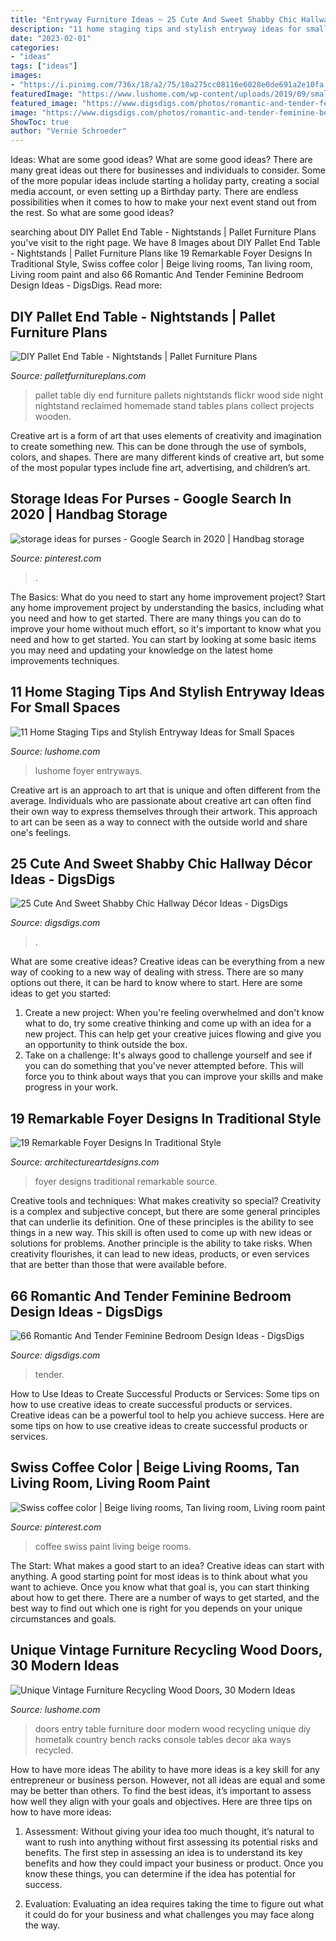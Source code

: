 ```yaml
---
title: "Entryway Furniture Ideas ~ 25 Cute And Sweet Shabby Chic Hallway Décor Ideas"
description: "11 home staging tips and stylish entryway ideas for small spaces"
date: "2023-02-01"
categories:
- "ideas"
tags: ["ideas"]
images:
- "https://i.pinimg.com/736x/18/a2/75/18a275cc08116e6028e0de691a2e10fa.jpg"
featuredImage: "https://www.lushome.com/wp-content/uploads/2019/09/small-interior-design-entryway-ideas-10.jpg"
featured_image: "https://www.digsdigs.com/photos/romantic-and-tender-feminine-bedroom-designs-49.jpg"
image: "https://www.digsdigs.com/photos/romantic-and-tender-feminine-bedroom-designs-49.jpg"
ShowToc: true
author: "Vernie Schroeder"
---
```



Ideas: What are some good ideas?
What are some good ideas?
There are many great ideas out there for businesses and individuals to consider. Some of the more popular ideas include starting a holiday party, creating a social media account, or even setting up a Birthday party. There are endless possibilities when it comes to how to make your next event stand out from the rest. So what are some good ideas?

	

		
searching about DIY Pallet End Table - Nightstands | Pallet Furniture Plans you've visit to the right page. We have 8 Images about DIY Pallet End Table - Nightstands | Pallet Furniture Plans like 19 Remarkable Foyer Designs In Traditional Style, Swiss coffee color | Beige living rooms, Tan living room, Living room paint and also 66 Romantic And Tender Feminine Bedroom Design Ideas - DigsDigs. Read more:
		
    
## DIY Pallet End Table - Nightstands | Pallet Furniture Plans

<img loading=lazy src="https://palletfurnitureplans.com/wp-content/uploads/2014/01/pallet-nightstand-6.jpg" onerror="this.onerror=null;this.src='https://tse1.mm.bing.net/th?id=OIP.XFPil2BDMcCttUXBRvj8BwHaLG&amp;pid=15.1';" alt="DIY Pallet End Table - Nightstands | Pallet Furniture Plans">

_Source: palletfurnitureplans.com_

>pallet table diy end furniture pallets nightstands flickr wood side night nightstand reclaimed homemade stand tables plans collect projects wooden. 

	

Creative art is a form of art that uses elements of creativity and imagination to create something new. This can be done through the use of symbols, colors, and shapes. There are many different kinds of creative art, but some of the most popular types include fine art, advertising, and children’s art.

    
## Storage Ideas For Purses - Google Search In 2020 | Handbag Storage

<img loading=lazy src="https://i.pinimg.com/736x/18/a2/75/18a275cc08116e6028e0de691a2e10fa.jpg" onerror="this.onerror=null;this.src='https://tse3.mm.bing.net/th?id=OIP.Mbww0MEpTtPW-MzZ-vydzgHaLH&amp;pid=15.1';" alt="storage ideas for purses - Google Search in 2020 | Handbag storage">

_Source: pinterest.com_

>. 

	

The Basics: What do you need to start any home improvement project?
Start any home improvement project by understanding the basics, including what you need and how to get started. There are many things you can do to improve your home without much effort, so it's important to know what you need and how to get started. You can start by looking at some basic items you may need and updating your knowledge on the latest home improvements techniques.

    
## 11 Home Staging Tips And Stylish Entryway Ideas For Small Spaces

<img loading=lazy src="https://www.lushome.com/wp-content/uploads/2019/09/small-interior-design-entryway-ideas-10.jpg" onerror="this.onerror=null;this.src='https://tse2.mm.bing.net/th?id=OIP.cmyfrB30DktbgL7DWM5fAAHaJ3&amp;pid=15.1';" alt="11 Home Staging Tips and Stylish Entryway Ideas for Small Spaces">

_Source: lushome.com_

>lushome foyer entryways. 

	

Creative art is an approach to art that is unique and often different from the average. Individuals who are passionate about creative art can often find their own way to express themselves through their artwork. This approach to art can be seen as a way to connect with the outside world and share one's feelings.

    
## 25 Cute And Sweet Shabby Chic Hallway Décor Ideas - DigsDigs

<img loading=lazy src="https://www.digsdigs.com/photos/cute-and-sweet-shabby-chic-hallway-decor-ideas-10-554x870.jpg" onerror="this.onerror=null;this.src='https://tse1.mm.bing.net/th?id=OIP.gC7Cw5CUJbwtn2dFWDrE5wHaLo&amp;pid=15.1';" alt="25 Cute And Sweet Shabby Chic Hallway Décor Ideas - DigsDigs">

_Source: digsdigs.com_

>. 

	

What are some creative ideas?
Creative ideas can be everything from a new way of cooking to a new way of dealing with stress. There are so many options out there, it can be hard to know where to start. Here are some ideas to get you started: 
1. Create a new project: When you're feeling overwhelmed and don't know what to do, try some creative thinking and come up with an idea for a new project. This can help get your creative juices flowing and give you an opportunity to think outside the box.
2. Take on a challenge: It's always good to challenge yourself and see if you can do something that you've never attempted before. This will force you to think about ways that you can improve your skills and make progress in your work. 

    
## 19 Remarkable Foyer Designs In Traditional Style

<img loading=lazy src="https://www.architectureartdesigns.com/wp-content/uploads/2016/03/17-22.jpg" onerror="this.onerror=null;this.src='https://tse1.mm.bing.net/th?id=OIP.QYbk1BE-6ZQHlKsMCj9umgHaI8&amp;pid=15.1';" alt="19 Remarkable Foyer Designs In Traditional Style">

_Source: architectureartdesigns.com_

>foyer designs traditional remarkable source. 

	

Creative tools and techniques: What makes creativity so special?
Creativity is a complex and subjective concept, but there are some general principles that can underlie its definition. One of these principles is the ability to see things in a new way. This skill is often used to come up with new ideas or solutions for problems. Another principle is the ability to take risks. When creativity flourishes, it can lead to new ideas, products, or even services that are better than those that were available before.

    
## 66 Romantic And Tender Feminine Bedroom Design Ideas - DigsDigs

<img loading=lazy src="https://www.digsdigs.com/photos/romantic-and-tender-feminine-bedroom-designs-49.jpg" onerror="this.onerror=null;this.src='https://tse3.mm.bing.net/th?id=OIP.ncpAGHA4oSPfTQP2dLW-dAHaJ3&amp;pid=15.1';" alt="66 Romantic And Tender Feminine Bedroom Design Ideas - DigsDigs">

_Source: digsdigs.com_

>tender. 

	

How to Use Ideas to Create Successful Products or Services: Some tips on how to use creative ideas to create successful products or services.
Creative ideas can be a powerful tool to help you achieve success. Here are some tips on how to use creative ideas to create successful products or services.

    
## Swiss Coffee Color | Beige Living Rooms, Tan Living Room, Living Room Paint

<img loading=lazy src="https://i.pinimg.com/736x/47/05/a0/4705a088446512687a089532b2783a29.jpg" onerror="this.onerror=null;this.src='https://tse2.mm.bing.net/th?id=OIP.cqcDjvmJUQoj70RZBbpmQAHaLH&amp;pid=15.1';" alt="Swiss coffee color | Beige living rooms, Tan living room, Living room paint">

_Source: pinterest.com_

>coffee swiss paint living beige rooms. 

	

The Start: What makes a good start to an idea?
Creative ideas can start with anything. A good starting point for most ideas is to think about what you want to achieve. Once you know what that goal is, you can start thinking about how to get there. There are a number of ways to get started, and the best way to find out which one is right for you depends on your unique circumstances and goals.

    
## Unique Vintage Furniture Recycling Wood Doors, 30 Modern Ideas

<img loading=lazy src="https://www.lushome.com/wp-content/uploads/2014/06/recycling-wood-doors-vintage-furniture-racks-console-tables-8.jpg" onerror="this.onerror=null;this.src='https://tse1.mm.bing.net/th?id=OIP.V_9Svs9Cj0Gom-a5GCzllAAAAA&amp;pid=15.1';" alt="Unique Vintage Furniture Recycling Wood Doors, 30 Modern Ideas">

_Source: lushome.com_

>doors entry table furniture door modern wood recycling unique diy hometalk country bench racks console tables decor aka ways recycled. 

	

How to have more ideas
The ability to have more ideas is a key skill for any entrepreneur or business person. However, not all ideas are equal and some may be better than others. To find the best ideas, it’s important to assess how well they align with your goals and objectives. Here are three tips on how to have more ideas:
1. Assessment: Without giving your idea too much thought, it’s natural to want to rush into anything without first assessing its potential risks and benefits. The first step in assessing an idea is to understand its key benefits and how they could impact your business or product. Once you know these things, you can determine if the idea has potential for success.

2. Evaluation: Evaluating an idea requires taking the time to figure out what it could do for your business and what challenges you may face along the way.

